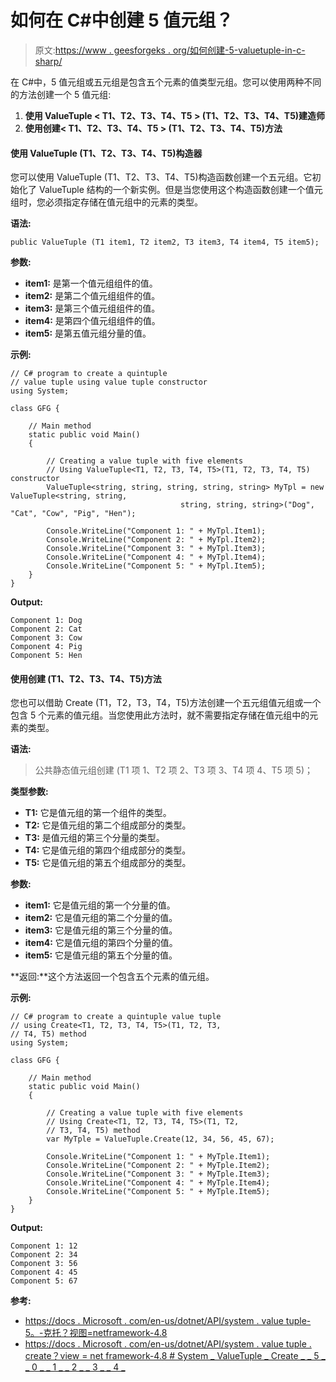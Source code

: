 # 如何在 C#中创建 5 值元组？

> 原文:[https://www . geesforgeks . org/如何创建-5-valuetuple-in-c-sharp/](https://www.geeksforgeeks.org/how-to-create-5-valuetuple-in-c-sharp/)

在 C#中，5 值元组或五元组是包含五个元素的值类型元组。您可以使用两种不同的方法创建一个 5 值元组:

1.  **使用 ValueTuple < T1、T2、T3、T4、T5 > (T1、T2、T3、T4、T5)建造师**
2.  **使用创建< T1、T2、T3、T4、T5 > (T1、T2、T3、T4、T5)方法**

#### 使用 ValueTuple <t1 t2="" t3="" t4="" t5="">(T1、T2、T3、T4、T5)构造器</t1>

您可以使用 ValueTuple <t1 t2="" t3="" t4="" t5="">(T1、T2、T3、T4、T5)构造函数创建一个五元组。它初始化了 ValueTuple <t1 t2="" t3="" t4="" t5="">结构的一个新实例。但是当您使用这个构造函数创建一个值元组时，您必须指定存储在值元组中的元素的类型。</t1></t1>

**语法:**

```
public ValueTuple (T1 item1, T2 item2, T3 item3, T4 item4, T5 item5);
```

**参数:**

*   **item1:** 是第一个值元组组件的值。
*   **item2:** 是第二个值元组组件的值。
*   **item3:** 是第三个值元组组件的值。
*   **item4:** 是第四个值元组组件的值。
*   **item5:** 是第五值元组分量的值。

**示例:**

```
// C# program to create a quintuple
// value tuple using value tuple constructor
using System;

class GFG {

    // Main method
    static public void Main()
    {

        // Creating a value tuple with five elements
        // Using ValueTuple<T1, T2, T3, T4, T5>(T1, T2, T3, T4, T5) constructor
        ValueTuple<string, string, string, string, string> MyTpl = new ValueTuple<string, string,
                                      string, string, string>("Dog", "Cat", "Cow", "Pig", "Hen");

        Console.WriteLine("Component 1: " + MyTpl.Item1);
        Console.WriteLine("Component 2: " + MyTpl.Item2);
        Console.WriteLine("Component 3: " + MyTpl.Item3);
        Console.WriteLine("Component 4: " + MyTpl.Item4);
        Console.WriteLine("Component 5: " + MyTpl.Item5);
    }
}
```

**Output:**

```
Component 1: Dog
Component 2: Cat
Component 3: Cow
Component 4: Pig
Component 5: Hen

```

#### 使用创建 <t1 t2="" t3="" t4="" t5="">(T1、T2、T3、T4、T5)方法</t1>

您也可以借助 Create <t1 t2="" t3="" t4="" t5="">(T1，T2，T3，T4，T5)方法创建一个五元组值元组或一个包含 5 个元素的值元组。当您使用此方法时，就不需要指定存储在值元组中的元素的类型。</t1>

**语法:**

> 公共静态值元组<t1 t2="" t3="" t4="" t5="">创建 <t1 t2="" t3="" t4="" t5="">(T1 项 1、T2 项 2、T3 项 3、T4 项 4、T5 项 5)；</t1></t1>

**类型参数:**

*   **T1:** 它是值元组的第一个组件的类型。
*   **T2:** 它是值元组的第二个组成部分的类型。
*   **T3:** 是值元组的第三个分量的类型。
*   **T4:** 它是值元组的第四个组成部分的类型。
*   **T5:** 它是值元组的第五个组成部分的类型。

**参数:**

*   **item1:** 它是值元组的第一个分量的值。
*   **item2:** 它是值元组的第二个分量的值。
*   **item3:** 它是值元组的第三个分量的值。
*   **item4:** 它是值元组的第四个分量的值。
*   **item5:** 它是值元组的第五个分量的值。

**返回:**这个方法返回一个包含五个元素的值元组。

**示例:**

```
// C# program to create a quintuple value tuple
// using Create<T1, T2, T3, T4, T5>(T1, T2, T3,
// T4, T5) method
using System;

class GFG {

    // Main method
    static public void Main()
    {

        // Creating a value tuple with five elements
        // Using Create<T1, T2, T3, T4, T5>(T1, T2, 
        // T3, T4, T5) method
        var MyTple = ValueTuple.Create(12, 34, 56, 45, 67);

        Console.WriteLine("Component 1: " + MyTple.Item1);
        Console.WriteLine("Component 2: " + MyTple.Item2);
        Console.WriteLine("Component 3: " + MyTple.Item3);
        Console.WriteLine("Component 4: " + MyTple.Item4);
        Console.WriteLine("Component 5: " + MyTple.Item5);
    }
}
```

**Output:**

```
Component 1: 12
Component 2: 34
Component 3: 56
Component 4: 45
Component 5: 67

```

**参考:**

*   [https://docs . Microsoft . com/en-us/dotnet/API/system . value tuple-5。-克托？视图=netframework-4.8](https://docs.microsoft.com/en-us/dotnet/api/system.valuetuple-5.-ctor?view=netframework-4.8)
*   [https://docs . Microsoft . com/en-us/dotnet/API/system . value tuple . create？view = net framework-4.8 # System _ ValueTuple _ Create _ _ 5 _ _ 0 _ _ 1 _ _ 2 _ _ 3 _ _ 4 _](https://docs.microsoft.com/en-us/dotnet/api/system.valuetuple.create?view=netframework-4.8#System_ValueTuple_Create__5___0___1___2___3___4_)